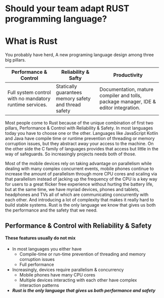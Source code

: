 # Should your team adapt RUST programming language?

# What is Rust

You probably have herd, A new programing language design among three big pillars.

Performance & Control | Reliability & Safty | Productivity
----------------------|---------------------|-------------
Full system control with no mandatory runtime services.| Statically guarantees memory safety and thread safety | Documentation, mature compiler and tolls, package manager, IDE & editor integration.

Most people come to Rust because of the unique combination of first two pillars, Performance & Control with Reliability & Safety. In most languages today you have to choose one or the other. Languages like JavaScript Kotlin and Java have compile time or runtime prevention of threading or memory corruption issues, but they abstract away your access to the machine. On the other side the C family of languages provides that access but little in the way of safeguards. So increasingly projects needs both of those.

Most of the mobile devices rely on taking advantage on parallelism while dealing with  many complex concurrent events, mobile phones continue to increase the amount of parallelism through more CPU cores and scaling via that parallelism instead of jacking up the frequency of the CPU is a key way for users to a great flicker free experience without hurting the battery life, but at the same time, we have myriad devices, phones and tablets, headphones and TVs all of which are communicating concurrently with each other. And introducing a lot of complexity that makes it really hard to build stable systems. Rust is the only language we know that gives us both the performance and the safety that we need.

## Performance & Control with Reliability & Safety
#### These features usually do not mix

* In most languages you either have
  * Compile-time or run-time prevention of threading and memory corruption issues
  * Full performance
* Increasingly, devices require parallelism & concurrency
  * Mobile phones have many CPU cores
  * Multiple devices interacting with each other have complex interaction patterns
* ___Rust is the only language that gives us both performance and safety___

